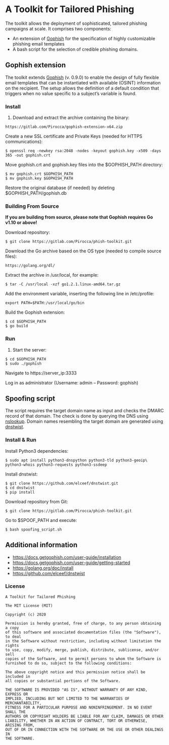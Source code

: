 A Toolkit for Tailored Phishing 
===============================

The toolkit allows the deployment of sophisticated, tailored phishing campaigns at scale. It comprises two components:

- An extension of [Gophish](https://github.com/gophish/gophish) for the specification of highly customizable phishing email templates
- A bash script for the selection of credible phishing domains.


Gophish extension
-----------------
The toolkit extends [Gophish](https://github.com/gophish/gophish) (v. 0.9.0) to enable the design of fully flexible email templates that can be instantiated with available (OSINT) information on the recipient. The setup allows the definition of a default condition that triggers when no value specific to a subject’s variable is found. 


### Install

1. Download and extract the archive containing the binary:
```
https://gitlab.com/Pirocca/gophish-extension-x64.zip
```
Create a new SSL certificate and Private Keys (needed for HTTPS communications):
```
$ openssl req -newkey rsa:2048 -nodes -keyout gophish.key -x509 -days 365 -out gophish.crt
```
Move gophish.crt and gophish.key files into the $GOPHISH_PATH directory:
```
$ mv gophish.crt $GOPHISH_PATH
$ mv gophish.key $GOPHISH_PATH
```
Restore the original database (if needed) by deleting $GOPHISH_PATH/gophish.db


### Building From Source
**If you are building from source, please note that Gophish requires Go v1.10 or above!**

Download repository:
```
$ git clone https://gitlab.com/Pirocca/phish-toolkit.git
```
Download the Go archive based on the OS type (needed to compile source files):
```
https://golang.org/dl/
```
Extract the archive in /usr/local, for example:
```
$ tar -C /usr/local -xzf go1.2.1.linux-amd64.tar.gz
```
Add the environment variable, inserting the following line in /etc/profile:
```
export PATH=$PATH:/usr/local/go/bin
```
Build the Gophish extension:
```
$ cd $GOPHISH_PATH
$ go build
```


### Run 
1. Start the server:
```
$ cd $GOPHISH_PATH
$ sudo ./gophish
```
Navigate to https://server_ip:3333

Log in as administrator (Username: admin – Password: gophish)


Spoofing script
---------------
The script requires the target domain name as input and checks the DMARC record of that domain. The check is done by querying the DNS using [nslookup](https://linux.die.net/man/1/nslookup). Domain names resembling the target domain are generated using [dnstwist](https://github.com/elceef/dnstwist).


### Install & Run

Install Python3 dependencies: 
```
$ sudo apt install python3-dnspython python3-tld python3-geoip\ python3-whois python3-requests python3-ssdeep
```
Install dnstwist:
```
$ git clone https://github.com/elceef/dnstwist.git
$ cd dnstwist
$ pip install
```
Download repository from Git:
```
$ git clone https://gitlab.com/Pirocca/phish-toolkit.git
```
Go to $SPOOF_PATH and execute:
```
$ bash spoofing_script.sh
```


Additional information
----------------------
- https://docs.getgophish.com/user-guide/installation
- https://docs.getgophish.com/user-guide/getting-started
- https://golang.org/doc/install
- https://github.com/elceef/dnstwist


### License
```
A Toolkit for Tailored Phishing 

The MIT License (MIT)

Copyright (c) 2020

Permission is hereby granted, free of charge, to any person obtaining a copy
of this software and associated documentation files (the "Software"), to deal
in the Software without restriction, including without limitation the rights
to use, copy, modify, merge, publish, distribute, sublicense, and/or sell
copies of the Software, and to permit persons to whom the Software is
furnished to do so, subject to the following conditions:

The above copyright notice and this permission notice shall be included in
all copies or substantial portions of the Software.

THE SOFTWARE IS PROVIDED "AS IS", WITHOUT WARRANTY OF ANY KIND, EXPRESS OR
IMPLIED, INCLUDING BUT NOT LIMITED TO THE WARRANTIES OF MERCHANTABILITY,
FITNESS FOR A PARTICULAR PURPOSE AND NONINFRINGEMENT. IN NO EVENT SHALL THE
AUTHORS OR COPYRIGHT HOLDERS BE LIABLE FOR ANY CLAIM, DAMAGES OR OTHER
LIABILITY, WHETHER IN AN ACTION OF CONTRACT, TORT OR OTHERWISE, ARISING FROM,
OUT OF OR IN CONNECTION WITH THE SOFTWARE OR THE USE OR OTHER DEALINGS IN
THE SOFTWARE.
```
